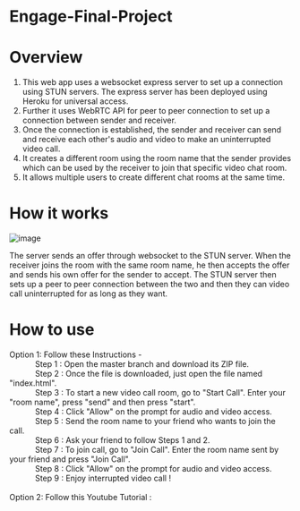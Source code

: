 # Engage-Final-Project

# Overview

1. This web app uses a websocket express server to set up a connection using STUN servers. The express server has been deployed using Heroku for universal access.
2. Further it uses WebRTC API for peer to peer connection to set up a connection between sender and receiver.
3. Once the connection is established, the sender and receiver can send and receive each other's audio and video to make an uninterrupted video call.
4. It creates a different room using the room name that the sender provides which can be used by the receiver to join that specific video chat room.
5. It allows multiple users to create different chat rooms at the same time.


# How it works
![image](https://user-images.githubusercontent.com/75256448/125440878-cf813a2f-802d-430f-930b-7752c5079a4d.png)

The server sends an offer through websocket to the STUN server. When the receiver joins the room with the same room name, he then accepts the offer 
and sends his own offer for the sender to accept.
The STUN server then sets up a peer to peer connection between the two and then they can video call uninterrupted for as long as they want.

# How to use
Option 1: Follow these Instructions - <br>
        &emsp;&emsp;&emsp;  Step 1 : Open the master branch and download its ZIP file. <br>
        &emsp;&emsp;&emsp;  Step 2 : Once the file is downloaded, just open the file named "index.html". <br>
        &emsp;&emsp;&emsp;  Step 3 : To start a new video call room, go to "Start Call". Enter your "room name", press "send" and then press "start". <br>
        &emsp;&emsp;&emsp;  Step 4 : Click "Allow" on the prompt for audio and video access. <br>
        &emsp;&emsp;&emsp;  Step 5 : Send the room name to your friend who wants to join the call. <br>
        &emsp;&emsp;&emsp;  Step 6 : Ask your friend to follow Steps 1 and 2. <br>
        &emsp;&emsp;&emsp;  Step 7 : To join call, go to "Join Call". Enter the room name sent by your friend and press "Join Call". <br>
        &emsp;&emsp;&emsp;  Step 8 : Click "Allow" on the prompt for audio and video access. <br>
        &emsp;&emsp;&emsp;  Step 9 : Enjoy interrupted video call ! <br><br>
Option 2: Follow this Youtube Tutorial : <br>
